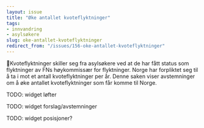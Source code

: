 ```yaml
---
layout: issue
title: "Øke antallet kvoteflyktninger"
tags:
- innvandring
- asylsøkere
slug: oke-antallet-kvoteflyktninger
redirect_from: "/issues/156-oke-antallet-kvoteflyktninger"
---
```


Kvoteflyktninger skiller seg fra asylsøkere ved at de har fått status som flyktninger av FNs høykommissær for flyktninger. Norge har forpliktet seg til å ta i mot et antall kvoteflyktninger per år. Denne saken viser avstemninger om å øke antallet kvoteflyktninger som får komme til Norge.

TODO: widget løfter

TODO: widget forslag/avstemninger

TODO: widget posisjoner?

